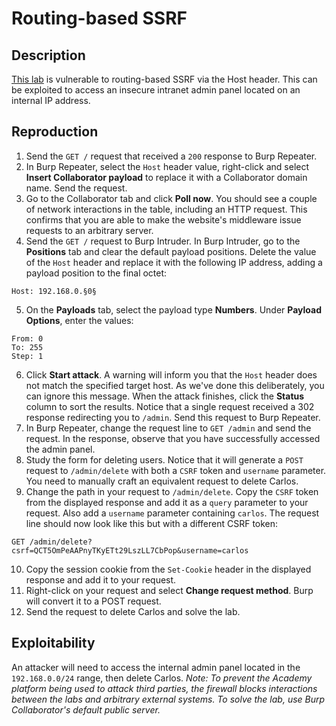 # Routing-based SSRF

## Description

[This lab](https://portswigger.net/web-security/host-header/exploiting/lab-host-header-routing-based-ssrf) is vulnerable to routing-based SSRF via the Host header. This can be exploited to access an insecure intranet admin panel located on an internal IP address. 

## Reproduction

1. Send the `GET /` request that received a `200` response to Burp Repeater.
2. In Burp Repeater, select the `Host` header value, right-click and select **Insert Collaborator payload** to replace it with a Collaborator domain name. Send the request.
3. Go to the Collaborator tab and click **Poll now**. You should see a couple of network interactions in the table, including an HTTP request. This confirms that you are able to make the website's middleware issue requests to an arbitrary server.
4. Send the `GET /` request to Burp Intruder. In Burp Intruder, go to the **Positions** tab and clear the default payload positions. Delete the value of the `Host` header and replace it with the following IP address, adding a payload position to the final octet:

```text
Host: 192.168.0.§0§
```
    
5. On the **Payloads** tab, select the payload type **Numbers**. Under **Payload Options**, enter the values:

```text
From: 0
To: 255
Step: 1
```

6. Click **Start attack**. A warning will inform you that the `Host` header does not match the specified target host. As we've done this deliberately, you can ignore this message. When the attack finishes, click the **Status** column to sort the results. Notice that a single request received a 302 response redirecting you to `/admin`. Send this request to Burp Repeater.
7. In Burp Repeater, change the request line to `GET /admin` and send the request. In the response, observe that you have successfully accessed the admin panel.
8. Study the form for deleting users. Notice that it will generate a `POST` request to `/admin/delete` with both a `CSRF` token and `username` parameter. You need to manually craft an equivalent request to delete Carlos.
9. Change the path in your request to `/admin/delete`. Copy the `CSRF` token from the displayed response and add it as a `query` parameter to your request. Also add a `username` parameter containing `carlos`. The request line should now look like this but with a different CSRF token:

```text
GET /admin/delete?csrf=QCT5OmPeAAPnyTKyETt29LszLL7CbPop&username=carlos
```

10. Copy the session cookie from the `Set-Cookie` header in the displayed response and add it to your request.
11. Right-click on your request and select **Change request method**. Burp will convert it to a POST request.
12. Send the request to delete Carlos and solve the lab.

## Exploitability

An attacker will need to access the internal admin panel located in the `192.168.0.0/24` range, then delete Carlos. _Note: To prevent the Academy platform being used to attack third parties, the firewall blocks interactions between the labs and arbitrary external systems. To solve the lab, use Burp Collaborator's default public server._
